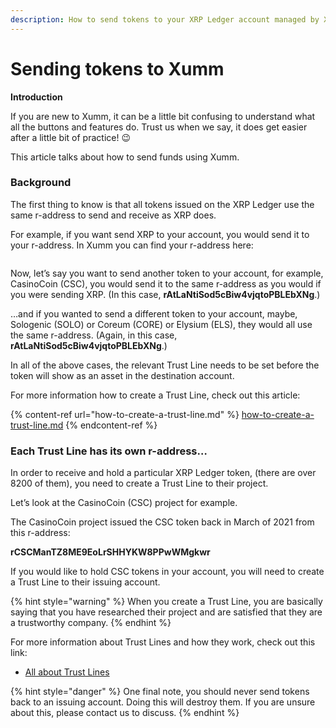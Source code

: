```yaml
---
description: How to send tokens to your XRP Ledger account managed by Xumm
---
```


# Sending tokens to Xumm

**Introduction**

If you are new to Xumm, it can be a little bit confusing to understand what all the buttons and features do. Trust us when we say, it does get easier after a little bit of practice! 😉

This article talks about how to send funds using Xumm.

### **Background**

The first thing to know is that all tokens issued on the XRP Ledger use the same r-address to send and receive as XRP does.

For example, if you want send XRP to your account, you would send it to your r-address. In Xumm you can find your r-address here:

<figure><img src="../.gitbook/assets/raddress (1).png" alt=""><figcaption></figcaption></figure>

Now, let’s say you want to send another token to your account, for example, CasinoCoin (CSC), you would send it to the same r-address as you would if you were sending XRP. (In this case, **rAtLaNtiSod5cBiw4vjqtoPBLEbXNg**.)

…and if you wanted to send a different token to your account, maybe, Sologenic (SOLO) or Coreum (CORE) or Elysium (ELS), they would all use the same r-address. (Again, in this case, **rAtLaNtiSod5cBiw4vjqtoPBLEbXNg**.)

In all of the above cases, the relevant Trust Line needs to be set before the token will show as an asset in the destination account.

For more information how to create a Trust Line, check out this article:

{% content-ref url="how-to-create-a-trust-line.md" %}
[how-to-create-a-trust-line.md](how-to-create-a-trust-line.md)
{% endcontent-ref %}

### **Each Trust Line has its own r-address…**

In order to receive and hold a particular XRP Ledger token, (there are over 8200 of them), you need to create a Trust Line to their project.

Let’s look at the CasinoCoin (CSC) project for example.

The CasinoCoin project issued the CSC token back in March of 2021 from this r-address:

**rCSCManTZ8ME9EoLrSHHYKW8PPwWMgkwr**

If you would like to hold CSC tokens in your account, you will need to create a Trust Line to their issuing account.&#x20;

{% hint style="warning" %}
When you create a Trust Line, you are basically saying that you have researched their project and are satisfied that they are a trustworthy company.
{% endhint %}

For more information about Trust Lines and how they work, check out this link:

* [All about Trust Lines](https://xrpl.org/trust-lines-and-issuing.html#trust-lines-and-issuing)

{% hint style="danger" %}
One final note, you should never send tokens back to an issuing account. Doing this will destroy them. If you are unsure about this, please contact us to discuss.
{% endhint %}
